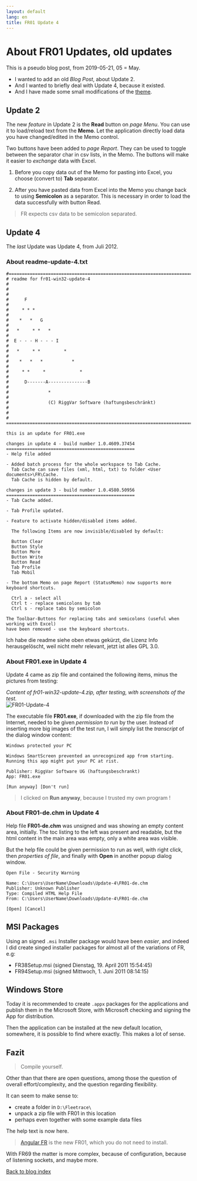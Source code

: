 ```yaml
---
layout: default
lang: en
title: FR01 Update 4
---
```


# About FR01 Updates, old updates

This is a pseudo blog post, from 2019-05-21, 05 = May.

- I wanted to add an old *Blog Post*, about Update 2.
- And I wanted to briefly deal with Update 4, because it existed.
- And I have made some small modifications of the [theme](cayman-theme-mods.html).

## Update 2

The new *feature* in Update 2 is the **Read** button on *page Menu*.
You can use it to load/reload text from the **Memo**.
Let the application directly load data you have changed/edited in the Memo control.

Two buttons have been added to *page Report*.
They can be used to toggle between the separator char in csv lists, in the Memo.
The buttons will make it easier to *exchange* data with Excel.

1. Before you copy data out of the Memo for pasting into Excel, you choose (convert to) **Tab** separator.

2. After you have pasted data from Excel into the Memo you change back to using **Semicolon** as a separator.
This is necessary in order to load the data successfully with button Read.

> FR expects csv data to be semicolon separated.

## Update 4

The *last* Update was Update 4, from Juli 2012.

### About readme-update-4.txt

```
#==========================================================================#
# readme for fr01-win32-update-4                                           #
#                                                                          #
#      F                                                                   #
#     * * *                                                                #
#    *   *   G                                                             #
#   *     * *   *                                                          #  
#  E - - - H - - - I                                                       #  
#   *     * *         *                                                    #
#    *   *   *           *                                                 #
#     * *     *             *                                              #
#      D-------A---------------B                                           #
#               *                                                          #
#               (C) RiggVar Software (haftungsbeschränkt)                  #
#                                                                          # 
===========================================================================#

this is an update for FR01.exe

changes in update 4 - build number 1.0.4609.37454
=================================================
- Help file added

- Added batch process for the whole workspace to Tab Cache.
  Tab Cache can save files (xml, html, txt) to folder <User documents>\FR\Cache.
  Tab Cache is hidden by default.
 
changes in update 3 - build number 1.0.4580.50956
=================================================
- Tab Cache added.

- Tab Profile updated.

- Feature to activate hidden/disabled items added.

  The following Items are now invisible/disabled by default:

  Button Clear
  Button Style
  Button More
  Button Write
  Button Read
  Tab Profile
  Tab Mobil
  
- The bottom Memo on page Report (StatusMemo) now supports more keyboard shortcuts.

  Ctrl a - select all
  Ctrl t - replace semicolons by tab
  Ctrl s - replace tabs by semicolon

The Toolbar-Buttons for replacing tabs and semicolons (useful when working with Excel)
have been removed - use the keyboard shortcuts.
```
Ich habe die readme siehe oben etwas gekürzt, die Lizenz Info herausgelöscht, weil nicht mehr relevant, jetzt ist alles GPL 3.0.

### About FR01.exe in Update 4

Update 4 came as zip file and contained the following items, minus the pictures from testing:

*Content of fr01-win32-update-4.zip, after testing, with screenshots of the test.*<br>
![FR01-Update-4](../images/FR01-Update-4.png)

The executable file **FR01.exe**, if downloaded with the zip file from the Internet, 
needed to be given *permission to run* by the user.
Instead of inserting more big images of the test run, I will simply list the *transcript* of the dialog window content:

```
Windows protected your PC

Windows SmartScreen prevented an unrecognized app from starting.
Running this app might put your PC at rist.

Publisher: RiggVar Software UG (haftungsbeschrankt)
App: FR01.exe

[Run anyway] [Don't run]
```

> I clicked on **Run anyway**, because I trusted my own program !

### About FR01-de.chm in Update 4

Help file **FR01-de.chm** was unsigned and was showing an empty content area, initially.
The toc listing to the left was present and readable, but the html content in the main area was empty, only a white area was visible.

But the help file could be given permission to run as well, 
with right click, then *properties of file*, and finally with **Open** in another popup dialog window.

```
Open File - Security Warning

Name: C:\Users\UserName\Downloads\Update-4\FR01-de.chm
Publisher: Unknown Publisher
Type: Compiled HTML Help File
From: C:\Users\UserName\Downloads\Update-4\FR01-de.chm

[Open] [Cancel]
```

## MSI Packages

Using an signed `.msi` Installer package would have been *easier*,
and indeed I did create singed installer packages for almost all of the variations of FR, e.g:

- FR38Setup.msi (signed Dienstag, 19. April 2011 15:54:45)
- FR94Setup.msi (signed Mittwoch, 1. Juni 2011 08:14:15)

## Windows Store

Today it is recommended to create `.appx` packages for the applications and publish them in the Microsoft Store,
with Microsoft checking and signing the App for distribution.

Then the application can be installed at the new default location, somewhere, it is possible to find where exactly.
This makes a lot of sense.

## Fazit

> Compile yourself.

Other than that there are open questions, among those the question of overall effort/complexity,
and the question regarding flexibility.

It can seem to make sense to:
- create a folder in `D:\Fleetrace\`
- unpack a zip file with FR01 in this location
- perhaps even together with some example data files

The help text is now here.

> [Angular FR](../angular/FREO.html) is the new FR01, which you do not need to install.

With FR69 the matter is more complex, because of configuration, because of listening sockets, and maybe more.

[Back to blog index](blog-index.html)
